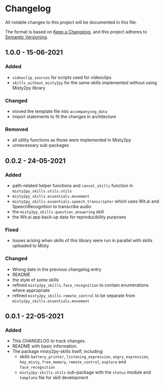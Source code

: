 # Changelog

All notable changes to this project will be documented in this file.

The format is based on [Keep a Changelog](https://keepachangelog.com/en/1.0.0/),
and this project adheres to [Semantic Versioning](https://semver.org/spec/v2.0.0.html).

## 1.0.0 - 15-06-2021

### Added

- `videoclip_sources` for scripts used for videoclips
- `skills_without_misty2py` for the same skills implemented without using Misty2py library

### Changed

- moved the template file into `accompanying_data`
- import statements to fit the changes in architecture

### Removed

- all utility functions as those were implemented in Misty2py
- unnecessary sub-packages

## 0.0.2 - 24-05-2021

### Added

- path-related helper functions and `cancel_skills` function in `misty2py_skills.utils.utils`
- `misty2py_skills.essentials.movement`
- `misty2py_skills.essentials.speech_transcripter` which uses Wit.ai and SpeechRecognition to transcribe audio
- the `misty2py_skills.question_answering` skill
- the Wit.ai app back-up data for reproducibility purposes

### Fixed

- Issues arising when skills of this library were run in parallel with skills uploaded to Misty

### Changed

- Wrong date in the previous changelog entry
- README
- the style of some skills
- refined `misty2py_skills.face_recognition` to contain enumerations where appropriate
- refined `misty2py_skills.remote_control` to be separate from `misty2py_skills.essentials.movement`

## 0.0.1 - 22-05-2021

### Added

- This CHANGELOG to track changes.
- README with basic information.
- The package misty2py-skills itself, including:
  - skills `battery_printer`, `listening_expression`, `angry_expression`, `hey_misty`, `free_memory`, `remote_control`, `explore` and `face_recognition`
  - `misty2py-skills.utils` sub-package with the `status` module and `template` file for skill development
